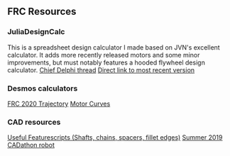 ## FRC Resources

### JuliaDesignCalc
This is a spreadsheet design calculator I made based on JVN's excellent calculator. 
It adds more recently released motors and some minor improvements, but must notably features a hooded flywheel design calculator.
[Chief Delphi thread](https://www.chiefdelphi.com/t/flywheel-calculator/372836)
[Direct link to most recent version](https://www.chiefdelphi.com/uploads/short-url/uJyrWsJqE8OVqbvMLMnSgJ8QUdP.xlsx)

### Desmos calculators
[FRC 2020 Trajectory](https://www.desmos.com/calculator/wsagsr7klb)
[Motor Curves](https://www.desmos.com/calculator/jf9cfht2tz)

### CAD resources
[Useful Featurescripts (Shafts, chains, spacers, fillet edges)](https://cad.onshape.com/documents/95c00401c440b44ad8799ef5/w/1f1ebce01a3b8eb6fa102975/e/d98893cfa1b6e4bd9d17ebdc)
[Summer 2019 CADathon robot](https://cad.onshape.com/documents/851b2891fc15d9a6562a6d90/w/4b6fcba25f6e5d19fb75bf8c/e/34ff751577fa74de544b7fb4)
